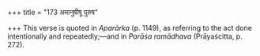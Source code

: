 +++
title = "173 अमानुषीषू पुरुष"

+++
This verse is quoted in *Aparārka* (p. 1149), as referring to the act
done intentionally and repeatedly;—and in *Parāśa* *ramādhava*
(Prāyaścitta, p. 272).


